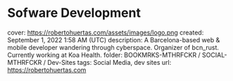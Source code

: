 # Sofware Development

cover: https://robertohuertas.com/assets/images/logo.png
created: September 1, 2022 1:58 AM (UTC)
description: A Barcelona-based web & mobile developer wandering through cyberspace. Organizer of bcn_rust. Currently working at Koa Health.
folder: BOOKMRKS-MTHRFCKR / SOCIAL-MTHRFCKR / Dev-Sites
tags: Social Media, dev sites
url: https://robertohuertas.com